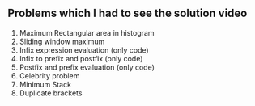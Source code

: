 ## Problems which I had to see the solution video 

1. Maximum Rectangular area in histogram 
2. Sliding window maximum 
3. Infix expression evaluation (only code)
4. Infix to prefix and postfix (only code)
5. Postfix and prefix evaluation (only code)
6. Celebrity problem 
7. Minimum Stack
8. Duplicate brackets
